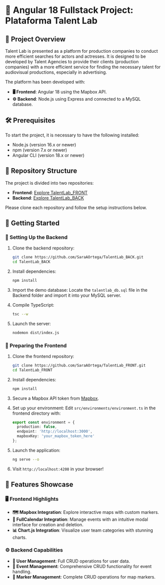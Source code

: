 # 🚀 Angular 18 Fullstack Project: Plataforma Talent Lab


## 🌟 Project Overview

Talent Lab is presented as a platform for production companies to conduct more efficient searches for actors and actresses. It is designed to be developed by Talent Agencies to provide their clients (production companies) with a more efficient service for finding the necessary talent for audiovisual productions, especially in advertising.

The platform has been developed with:

- **🖥️ Frontend**: Angular 18 using the Mapbox API.
- **⚙️ Backend**:  Node.js using Express and connected to a MySQL database.



## 🛠️ Prerequisites

To start the project, it is necessary to have the following installed:

- Node.js (version 16.x or newer)
- npm (version 7.x or newer)
- Angular CLI (version 18.x or newer)

## 📁 Repository Structure

The project is divided into two repositories:

- **Frontend**: [Explore TalentLab_FRONT](https://github.com/SaraAOrtega/TalentLab_FRONT)
- **Backend**: [Explore TalentLab_BACK](https://github.com/SaraAOrtega/TalentLab_BACK)

Please clone each repository and follow the setup instructions below.

## 🚀 Getting Started

### 🔧 Setting Up the Backend

1. Clone the backend repository:
   ```bash
   git clone https://github.com/SaraAOrtega/TalentLab_BACK.git
   cd TalentLab_BACK
   ```

2. Install dependencies:
   ```bash
   npm install
   ```

3. Import the demo database:
   Locate the `talentlab_db.sql` file in the Backend folder and import it into your MySQL server.

4. Compile TypeScript:
   ```bash
   tsc --w
   ```

5. Launch the server:
   ```bash
   nodemon dist/index.js
   ```

### 🎨 Preparing the Frontend

1. Clone the frontend repository:
   ```bash
   git clone https://github.com/SaraAOrtega/TalentLab_FRONT.git
   cd TalentLab_FRONT
   ```

2. Install dependencies:
   ```bash
   npm install
   ```

3. Secure a Mapbox API token from [Mapbox](https://account.mapbox.com/access-tokens/).

4. Set up your environment:
   Edit `src/environments/environment.ts` in the frontend directory with:
   ```typescript
   export const environment = {
     production: false,
     endpoint: 'http://localhost:3000',
     mapboxKey: 'your_mapbox_token_here'
   };
   ```

5. Launch the application:
   ```bash
   ng serve --o
   ```

6. Visit `http://localhost:4200` in your browser!

## 🌈 Features Showcase

### 🖥️ Frontend Highlights

- **🗺️ Mapbox Integration**: Explore interactive maps with custom markers.
- **📅 FullCalendar Integration**: Manage events with an intuitive modal interface for creation and deletion.
- **📊 Chart.js Integration**: Visualize user team categories with stunning charts.

### ⚙️ Backend Capabilities

- **👥 User Management**: Full CRUD operations for user data.
- **🎉 Event Management**: Comprehensive CRUD functionality for event handling.
- **📍 Marker Management**: Complete CRUD operations for map markers.

